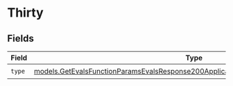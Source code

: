 # Thirty


## Fields

| Field                                                                                                                                                                            | Type                                                                                                                                                                             | Required                                                                                                                                                                         | Description                                                                                                                                                                      |
| -------------------------------------------------------------------------------------------------------------------------------------------------------------------------------- | -------------------------------------------------------------------------------------------------------------------------------------------------------------------------------- | -------------------------------------------------------------------------------------------------------------------------------------------------------------------------------- | -------------------------------------------------------------------------------------------------------------------------------------------------------------------------------- |
| `type`                                                                                                                                                                           | [models.GetEvalsFunctionParamsEvalsResponse200ApplicationJSONResponseBodyData530Type](../models/getevalsfunctionparamsevalsresponse200applicationjsonresponsebodydata530type.md) | :heavy_check_mark:                                                                                                                                                               | N/A                                                                                                                                                                              |